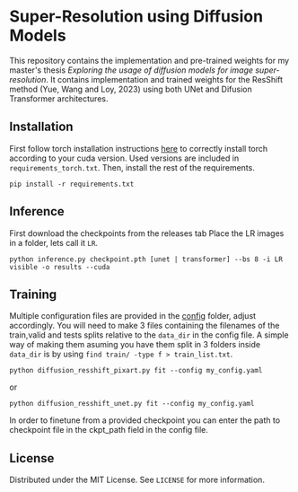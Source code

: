 # Super-Resolution using Diffusion Models

This repository contains the implementation and pre-trained weights for my master's thesis *Exploring the usage of diffusion models for image super-resolution*. It contains implementation and trained weights for the ResShift method (Yue, Wang and Loy, 2023) using both UNet and Difusion Transformer architectures.

## Installation
First follow torch installation instructions [here](https://pytorch.org/get-started/locally/) to correctly install torch according to your cuda version. Used versions are included in `requirements_torch.txt`. Then, install the rest of the requirements.
```
pip install -r requirements.txt
```

## Inference
First download the checkpoints from the releases tab
Place the LR images in a folder, lets call it `LR`.
```
python inference.py checkpoint.pth [unet | transformer] --bs 8 -i LR visible -o results --cuda 
```

## Training
Multiple configuration files are provided in the [config](config) folder, adjust accordingly.
You will need to make 3 files containing the filenames of the train,valid and tests splits relative to the `data_dir` in the config file. A simple way of making them asuming you have them split in 3 folders inside `data_dir` is by using `find train/ -type f > train_list.txt`. 
```
python diffusion_resshift_pixart.py fit --config my_config.yaml
```
or 
```
python diffusion_resshift_unet.py fit --config my_config.yaml
```
In order to finetune from a provided checkpoint you can enter the path to checkpoint file in the ckpt_path field in the config file. 

## License

Distributed under the MIT License. See `LICENSE` for more information.
